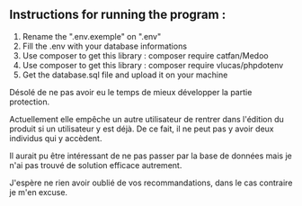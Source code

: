 ## Instructions for running the program :

1. Rename the ".env.exemple" on ".env"
2. Fill the .env with your database informations
3. Use composer to get this library : composer require catfan/Medoo 
4. Use composer to get this library : composer require vlucas/phpdotenv
5. Get the database.sql file and upload it on your machine

Désolé de ne pas avoir eu le temps de mieux développer la partie protection.

Actuellement elle empêche un autre utilisateur de rentrer dans l'édition du produit
si un utilisateur y est déjà. De ce fait, il ne peut pas y avoir deux individus qui y
accèdent.

Il aurait pu être intéressant de ne pas passer par la base de données mais je n'ai pas
trouvé de solution efficace autrement.

J'espère ne rien avoir oublié de vos recommandations, dans le cas contraire je m'en excuse.